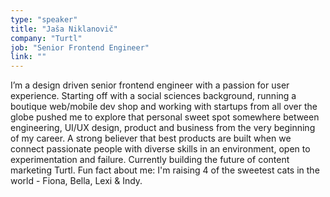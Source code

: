 ```yaml
---
type: "speaker"
title: "Jaša Niklanovič"
company: "Turtl"
job: "Senior Frontend Engineer"
link: ""
---
```


I’m a design driven senior frontend engineer with a passion for user experience. Starting off with a social sciences background, running a boutique web/mobile dev shop and working with startups from all over the globe pushed me to explore that personal sweet spot somewhere between engineering, UI/UX design, product and business from the very beginning of my career. A strong believer that best products are built when we connect passionate people with diverse skills in an environment, open to experimentation and failure. Currently building the future of content marketing Turtl. Fun fact about me: I'm raising 4 of the sweetest cats in the world - Fiona, Bella, Lexi & Indy.